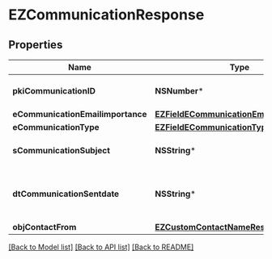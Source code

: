 # EZCommunicationResponse

## Properties
Name | Type | Description | Notes
------------ | ------------- | ------------- | -------------
**pkiCommunicationID** | **NSNumber*** | The unique ID of the Communication. | 
**eCommunicationEmailimportance** | [**EZFieldECommunicationEmailimportance***](EZFieldECommunicationEmailimportance.md) |  | [optional] 
**eCommunicationType** | [**EZFieldECommunicationType***](EZFieldECommunicationType.md) |  | 
**sCommunicationSubject** | **NSString*** | The Subject of the Communication | 
**dtCommunicationSentdate** | **NSString*** | The send date and time at which the Communication was sent. | 
**objContactFrom** | [**EZCustomContactNameResponse***](EZCustomContactNameResponse.md) |  | 

[[Back to Model list]](../README.md#documentation-for-models) [[Back to API list]](../README.md#documentation-for-api-endpoints) [[Back to README]](../README.md)


